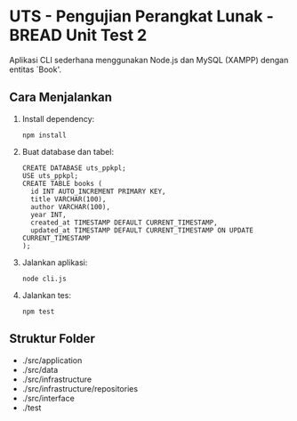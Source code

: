 # UTS - Pengujian Perangkat Lunak - BREAD Unit Test 2

Aplikasi CLI sederhana menggunakan Node.js dan MySQL (XAMPP) dengan entitas `Book'.

## Cara Menjalankan
1. Install dependency:
   ```
   npm install
   ```

2. Buat database dan tabel:
   ```
   CREATE DATABASE uts_ppkpl;
   USE uts_ppkpl;
   CREATE TABLE books (
     id INT AUTO_INCREMENT PRIMARY KEY,
     title VARCHAR(100),
     author VARCHAR(100),
     year INT,
     created_at TIMESTAMP DEFAULT CURRENT_TIMESTAMP,
     updated_at TIMESTAMP DEFAULT CURRENT_TIMESTAMP ON UPDATE CURRENT_TIMESTAMP
   );
   ```

3. Jalankan aplikasi:
   ```
   node cli.js
   ```

4. Jalankan tes:
   ```
   npm test
   ```

## Struktur Folder
-  ./src/application
-  ./src/data
-  ./src/infrastructure
-  ./src/infrastructure/repositories
-  ./src/interface
-  ./test
